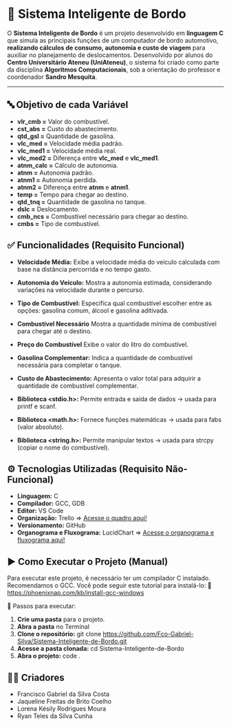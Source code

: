 # 🚗 Sistema Inteligente de Bordo

O **Sistema Inteligente de Bordo** é um projeto desenvolvido em **linguagem C** que simula as principais funções de um computador de bordo automotivo, **realizando cálculos de consumo, autonomia e custo de viagem** para auxiliar no planejamento de deslocamentos.
Desenvolvido por alunos do **Centro Universitário Ateneu (UniAteneu)**, o sistema foi criado como parte da disciplina **Algoritmos Computacionais**, sob a orientação do professor e coordenador **Sandro Mesquita**.

--- 

## 🔤 Objetivo de cada Variável

- **vlr_cmb =** Valor do combustível.
- **cst_abs =** Custo do abastecimento.
- **qtd_gsl =** Quantidade de gasolina.
- **vlc_med =** Velocidade média padrão.
- **vlc_med1 =** Velocidade média real.
- **vlc_med2 =** Diferença entre **vlc_med** e **vlc_med1**.
- **atnm_calc =** Cálculo de autonomia.
- **atnm =** Autonomia padrão.
- **atnm1 =** Autonomia perdida. 
- **atnm2 =** Diferença entre **atnm** e **atnm1**.
- **temp =** Tempo para chegar ao destino.
- **qtd_tnq =** Quantidade de gasolina no tanque.
- **dslc =** Deslocamento.
- **cmb_ncs =** Combustível necessário para chegar ao destino.
- **cmbs =** Tipo de combustível.


## ✅ Funcionalidades (Requisito Funcional)

- **Velocidade Média:** Exibe a velocidade média do veículo calculada com base na distância percorrida e no tempo gasto.

- **Autonomia do Veículo:** Mostra a autonomia estimada, considerando variações na velocidade durante o percurso.

- **Tipo de Combustível:** Especifíca qual combustível escolher entre as opções: gasolina comum, álcool e gasolina aditivada.

- **Combustível Necessário** Mostra a quantidade mínima de combustível para chegar até o destino.

- **Preço do Combustível** Exibe o valor do litro do combustível.

- **Gasolina Complementar:** Indica a quantidade de combustível necessária para completar o tanque.

- **Custo de Abastecimento:** Apresenta o valor total para adquirir a quantidade de combustível complementar.

- **Biblioteca <stdio.h>:** Permite entrada e saída de dados → usada para printf e scanf.

- **Biblioteca <math.h>:** Fornece funções matemáticas → usada para fabs (valor absoluto).

- **Biblioteca <string.h>:** Permite manipular textos → usada para strcpy (copiar o nome do combustível).


## ⚙️ Tecnologias Utilizadas (Requisito Não-Funcional)

-   **Linguagem:** C
-   **Compilador:** GCC, GDB
-   **Editor:** VS Code
-   **Organização:** Trello => [Acesse o quadro aqui!](https://trello.com/invite/b/68d994babe2cf930e99cfd65/ATTIf87c2e41f94611d45617091cc37c6e3e237112AB/sistema-inteligente-de-bordo)
-   **Versionamento:** GitHub
-   **Organograma e Fluxograma:** LucidChart => [Acesse o organograma e fluxograma aqui!](https://lucid.app/lucidchart/022deabf-b873-40d8-8e80-56c1b663d1fb/edit?view_items=iTncHUM%2BgHeogoMQlyZxxBC2Bxg%3D&page=0_0&invitationId=inv_aeddef56-760a-489a-85d0-01af3a4fe55f)



## ▶️ Como Executar o Projeto (Manual)
Para executar este projeto, é necessário ter um compilador C instalado. Recomendamos o GCC.
Você pode seguir este tutorial para instalá-lo:
🔗 https://phoenixnap.com/kb/install-gcc-windows

📌 Passos para executar:
1. **Crie uma pasta** para o projeto.
2. **Abra a pasta** no Terminal
3. **Clone o repositório:** git clone https://github.com/Fco-Gabriel-Silva/Sistema-Inteligente-de-Bordo.git 
4. **Acesse a pasta clonada:** cd Sistema-Inteligente-de-Bordo
5. **Abra o projeto:** code .

## 👨‍💻 Criadores

 - Francisco Gabriel da Silva Costa  
 - Jaqueline Freitas de Brito Coelho 
 - Lorena Késily Rodrigues Moura     
 - Ryan Teles da Silva Cunha